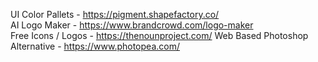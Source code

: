 UI Color Pallets - https://pigment.shapefactory.co/<br>
AI Logo Maker - https://www.brandcrowd.com/logo-maker<br>
Free Icons / Logos - https://thenounproject.com/
Web Based Photoshop Alternative - https://www.photopea.com/
